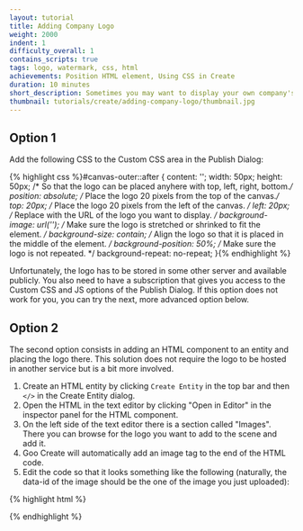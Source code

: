 ```yaml
---
layout: tutorial
title: Adding Company Logo
weight: 2000
indent: 1
difficulty_overall: 1
contains_scripts: true
tags: logo, watermark, css, html
achievements: Position HTML element, Using CSS in Create
duration: 10 minutes
short_description: Sometimes you may want to display your own company's logotype in a published scene instead of Goo's logotype. There are two options to do this.
thumbnail: tutorials/create/adding-company-logo/thumbnail.jpg
---
```




## Option 1

Add the following CSS to the Custom CSS area in the Publish Dialog:

{% highlight css %}#canvas-outer::after {
    content: '';
    width: 50px;
    height: 50px;
    /* So that the logo can be placed anyhere with top, left, right, bottom.*/
    position: absolute;
    /* Place the logo 20 pixels from the top of the canvas.*/
    top: 20px;
    /* Place the logo 20 pixels from the left of the canvas. */
    left: 20px;
    /* Replace <logo url> with the URL of the logo you want to display. */
    background-image: url('<logo url>');
    /* Make sure the logo is stretched or shrinked to fit the element. */
    background-size: contain;
    /* Align the logo so that it is placed in the middle of the element. */
    background-position: 50%;
    /* Make sure the logo is not repeated. */
    background-repeat: no-repeat;
}{% endhighlight %}

Unfortunately, the logo has to be stored in some other server and available publicly.
You also need to have a subscription that gives you access to the Custom CSS and
JS options of the Publish Dialog. If this option does not work for you, you can
try the next, more advanced option below.

## Option 2

The second option consists in adding an HTML component to an entity and placing the logo there.
This solution does not require the logo to be hosted in another service but is a bit more involved.

1. Create an HTML entity by clicking ```Create Entity``` in the top bar and then ```</>``` in the Create Entity dialog.
2. Open the HTML in the text editor by clicking "Open in Editor" in the inspector panel for the HTML component.
3. On the left side of the text editor there is a section called "Images". There you can browse for the logo you want to add to the scene and add it.
4. Goo Create will automatically add an image tag to the end of the HTML code.
5. Edit the code so that it looks something like the following (naturally, the data-id of the image should be the one of the image you just uploaded):

{% highlight html %}<style>
    .custom-logo {
        position: absolute;
        display: block;
        width: 80px;
        top: 20px;
        left: 20px;
    }
</style>

<img class="custom-logo" data-id="dd6e72ac902e3ea325d1ca3cc61edbb01653bb00.png" />{% endhighlight %}

